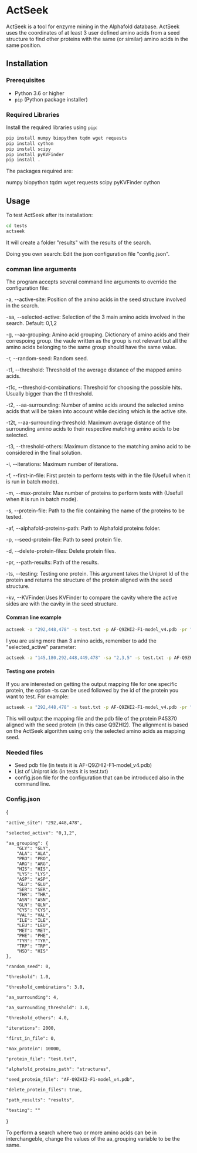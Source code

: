 # ActSeek

ActSeek is a tool for enzyme mining in the Alphafold database. ActSeek uses the coordinates of at least 3 user defined amino acids from a seed structure to find other proteins with the same (or similar) amino acids in the same position. 

## Installation

### Prerequisites

- Python 3.6 or higher
- `pip` (Python package installer)

### Required Libraries

Install the required libraries using `pip`:

```sh
pip install numpy biopython tqdm wget requests
pip install cython
pip install scipy
pip install pyKVFinder
pip install .

```
The packages required are:

numpy
biopython
tqdm
wget
requests
scipy
pyKVFinder
cython

## Usage

To test ActSeek after its installation:
```sh
cd tests
actseek

```

It will create a folder "results" with the results of the search. 

Doing you own search:
Edit the json configuration file "config.json". 

### comman line arguments

The program accepts several command line arguments to override the configuration file:

-a, --active-site: Position of the amino acids in the seed structure involved in the search.

-sa, --selected-active: Selection of the 3 main amino acids involved in the search. Default: 0,1,2

-g, --aa-grouping: Amino acid grouping. Dictionary of amino acids and their correspoing group. the vaule written as the group is not relevant but all the amino acids belonging to the same group should have the same value. 

-r, --random-seed: Random seed.

-t1, --threshold: Threshold of the average distance of the mapped amino acids.

-t1c, --threshold-combinations: Threshold for choosing the possible hits. Usually bigger than the t1 threshold.

-t2, --aa-surrounding: Number of amino acids around the selected amino acids that will be taken into account while deciding which is the active site.

-t2t, --aa-surrounding-threshold: Maximum average distance of the surrounding amino acids to their respective matching amino acids to be selected.

-t3, --threshold-others: Maximum distance to the matching amino acid to be considered in the final solution.

-i, --iterations: Maximum number of iterations.

-f, --first-in-file: First protein to perform tests with in the file (Usefull when it is run in batch mode).

-m, --max-protein: Max number of proteins to perform tests with (Usefull when it is run in batch mode).

-s, --protein-file: Path to the file containing the name of the proteins to be tested.

-af, --alphafold-proteins-path: Path to Alphafold proteins folder.

-p, --seed-protein-file: Path to seed protein file.

-d, --delete-protein-files: Delete protein files.

-pr, --path-results: Path of the results.

-ts, --testing: Testing one protein. This argument takes the Uniprot Id of the protein and returns the structure of the protein aligned with the seed structure. 

-kv, --KVFinder:Uses KVFinder to compare the cavity where the active sides are with the cavity in the seed structure.

#### Comman line example
```sh
actseek -a "292,448,478" -s test.txt -p AF-Q9ZHI2-F1-model_v4.pdb -pr "results" -t1 3 -kv
```
I you are using more than 3 amino acids, remember to add the "selected_active" parameter:
```sh
actseek -a "145,180,292,448,449,478" -sa "2,3,5" -s test.txt -p AF-Q9ZHI2-F1-model_v4.pdb -pr "results" -t1 3 -kv
```
#### Testing one protein
If you are interested on getting the output mapping file for one specific protein, the option -ts can be used followed by the id of the protein you want to test. For example:
```sh
actseek -a "292,448,478" -s test.txt -p AF-Q9ZHI2-F1-model_v4.pdb -pr "results" -t1 3 -ts P45370
```
This will output the mapping file and the pdb file of the protein P45370 aligned with the seed protein (in this case Q9ZHI2). The alignment is based on the ActSeek algorithm using only the selected amino acids as mapping seed. 

### Needed files
- Seed pdb file (in tests it is AF-Q9ZHI2-F1-model_v4.pdb)
- List of Uniprot ids (in tests it is test.txt)
- config.json file for the configuration that can be introduced also in the command line.

### Config.json

{

    "active_site": "292,448,478",
    
    "selected_active": "0,1,2",
    
    "aa_grouping": {
        "GLY": "GLY",
        "ALA": "ALA",
        "PRO": "PRO",
        "ARG": "ARG",
        "HIS": "HIS",
        "LYS": "LYS",
        "ASP": "ASP",
        "GLU": "GLU",
        "SER": "SER",
        "THR": "THR",
        "ASN": "ASN",
        "GLN": "GLN",
        "CYS": "CYS",
        "VAL": "VAL",
        "ILE": "ILE",
        "LEU": "LEU",
        "MET": "MET",
        "PHE": "PHE",
        "TYR": "TYR",
        "TRP": "TRP",
        "HSD": "HIS"
    },
    
    "random_seed": 0,
    
    "threshold": 1.0,
    
    "threshold_combinations": 3.0,
    
    "aa_surrounding": 4,
    
    "aa_surrounding_threshold": 3.0,
    
    "threshold_others": 4.0,
    
    "iterations": 2000,
    
    "first_in_file": 0,
    
    "max_protein": 10000,
    
    "protein_file": "test.txt",
    
    "alphafold_proteins_path": "structures",
    
    "seed_protein_file": "AF-Q9ZHI2-F1-model_v4.pdb",
    
    "delete_protein_files": true,
    
    "path_results": "results",
    
    "testing": ""
    
}

To perform a search where two or more amino acids can be in interchangeble, change the values of the aa_grouping variable to be the same.
